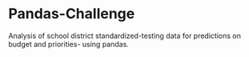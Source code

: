 # Pandas-Challenge
Analysis of school district standardized-testing data for predictions on budget and priorities- using pandas.
